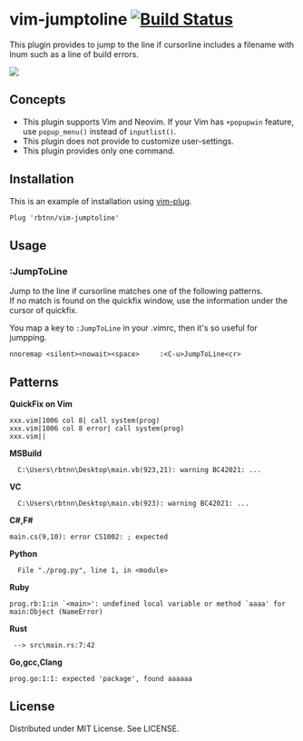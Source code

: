 
# vim-jumptoline [![Build Status](https://travis-ci.org/rbtnn/vim-jumptoline.svg?branch=master)](https://travis-ci.org/rbtnn/vim-jumptoline)

This plugin provides to jump to the line if cursorline includes a filename with lnum such as a line of build errors.

![](https://raw.githubusercontent.com/rbtnn/vim-jumptoline/master/jumptoline.gif)

## Concepts

* This plugin supports Vim and Neovim. If your Vim has `+popupwin` feature, use `popup_menu()` instead of `inputlist()`.
* This plugin does not provide to customize user-settings.
* This plugin provides only one command.

## Installation

This is an example of installation using [vim-plug](https://github.com/junegunn/vim-plug).

```
Plug 'rbtnn/vim-jumptoline'
```

## Usage

### :JumpToLine

Jump to the line if cursorline matches one of the following patterns.  
If no match is found on the quickfix window, use the information under the cursor of quickfix.  

You map a key to `:JumpToLine` in your .vimrc, then it's so useful for jumpping.

```
nnoremap <silent><nowait><space>     :<C-u>JumpToLine<cr>
```

## Patterns

__QuickFix on Vim__
```
xxx.vim|1006 col 8| call system(prog)
xxx.vim|1006 col 8 error| call system(prog)
xxx.vim||
```

__MSBuild__
```
  C:\Users\rbtnn\Desktop\main.vb(923,21): warning BC42021: ...
```

__VC__
```
  C:\Users\rbtnn\Desktop\main.vb(923): warning BC42021: ...
```

__C#,F#__
```
main.cs(9,10): error CS1002: ; expected
```

__Python__
```
  File "./prog.py", line 1, in <module>
```

__Ruby__
```
prog.rb:1:in `<main>': undefined local variable or method `aaaa' for main:Object (NameError)
```

__Rust__
```
 --> src\main.rs:7:42
```

__Go,gcc,Clang__
```
prog.go:1:1: expected 'package', found aaaaaa
```

## License

Distributed under MIT License. See LICENSE.
